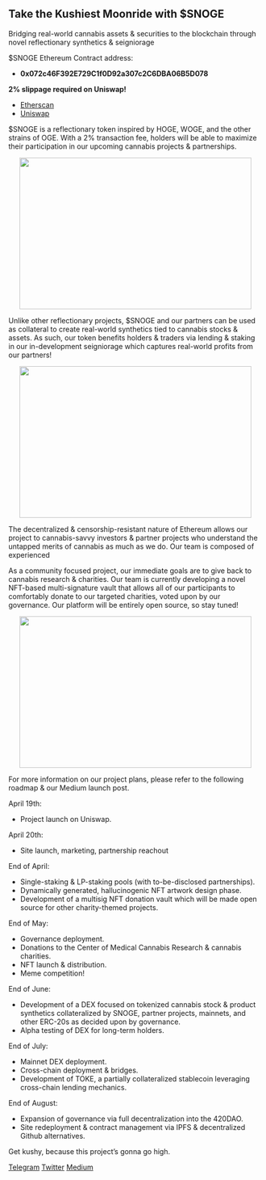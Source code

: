 ## Take the Kushiest Moonride with $SNOGE

Bridging real-world cannabis assets & securities to the blockchain through novel reflectionary synthetics & seigniorage

$SNOGE Ethereum Contract address: 
- **0x072c46F392E729C1f0D92a307c2C6DBA06B5D078**

**2% slippage required on Uniswap!**

- [Etherscan](https://etherscan.io/address/0x072c46F392E729C1f0D92a307c2C6DBA06B5D078)
- [Uniswap](https://app.uniswap.org/#/swap?outputCurrency=0x072c46f392e729c1f0d92a307c2c6dba06b5d078)

$SNOGE is a reflectionary token inspired by HOGE, WOGE, and the other strains of OGE. With a 2% transaction fee, holders will be able to maximize their participation in our upcoming cannabis projects & partnerships.

<p align="center">
  <img width="460" height="300" src="https://snoge.io/img/partnerships.svg">
</p>

Unlike other reflectionary projects, $SNOGE and our partners can be used as collateral to create real-world synthetics tied to cannabis stocks & assets. As such, our token benefits holders & traders via lending & staking in our in-development seigniorage which captures real-world profits from our partners!

<p align="center">
  <img width="460" height="300" src="https://snoge.io/img/charities.svg">
</p>

The decentralized & censorship-resistant nature of Ethereum allows our project to cannabis-savvy investors & partner projects who understand the untapped merits of cannabis as much as we do. Our team is composed of experienced  

As a community focused project, our immediate goals are to give back to cannabis research & charities. Our team is currently developing a novel NFT-based multi-signature vault that allows all of our participants to comfortably donate to our targeted charities, voted upon by our governance. Our platform will be entirely open source, so stay tuned! 

<p align="center">
  <img width="460" height="300" src="https://snoge.io/img/description.svg">
</p>

For more information on our project plans, please refer to the following roadmap & our Medium launch post.

April 19th: 
- Project launch on Uniswap.

April 20th: 
- Site launch, marketing, partnership reachout

End of April: 
- Single-staking & LP-staking pools (with to-be-disclosed partnerships). 
- Dynamically generated, hallucinogenic NFT artwork design phase. 
- Development of a multisig NFT donation vault which will be made open source for other charity-themed projects.

End of May: 
- Governance deployment. 
- Donations to the Center of Medical Cannabis Research & cannabis charities. 
- NFT launch & distribution. 
- Meme competition!

End of June: 
- Development of a DEX focused on tokenized cannabis stock & product synthetics collateralized by SNOGE, partner projects, mainnets, and other ERC-20s as decided upon by governance. 
- Alpha testing of DEX for long-term holders.

End of July: 
- Mainnet DEX deployment. 
- Cross-chain deployment & bridges. 
- Development of TOKE, a partially collateralized stablecoin leveraging cross-chain lending mechanics.

End of August: 
- Expansion of governance via full decentralization into the 420DAO. 
- Site redeployment & contract management via IPFS & decentralized Github alternatives.

Get kushy, because this project’s gonna go high.

[Telegram](https://t.me/snoopdoge42069)	
[Twitter](https://twitter.com/SnoopDoggeDoge)
[Medium](https://snoge.medium.com/snoge-launch-whos-ready-for-the-kushiest-moonride-61e387d0dee)
